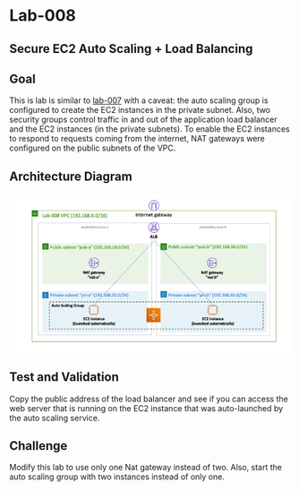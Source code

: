 # Lab-008

## Secure EC2 Auto Scaling + Load Balancing

## Goal
This is lab is similar to [lab-007](../lab-007) with a caveat: the auto scaling group is configured to create the EC2 instances in the private subnet. Also, two security groups control traffic in and out of the application load balancer and the EC2 instances (in the private subnets). To enable the EC2 instances to respond to requests coming from the internet, NAT gateways were configured on the public subnets of the VPC.

## Architecture Diagram

![lab-008-arch-01](images/lab-008-arch-01.png)

## Test and Validation
Copy the public address of the load balancer and see if you can access the web server that is running on the EC2 instance that was auto-launched by the auto scaling service.

## Challenge
Modify this lab to use only one Nat gateway instead of two. Also, start the auto scaling group with two instances instead of only one.
